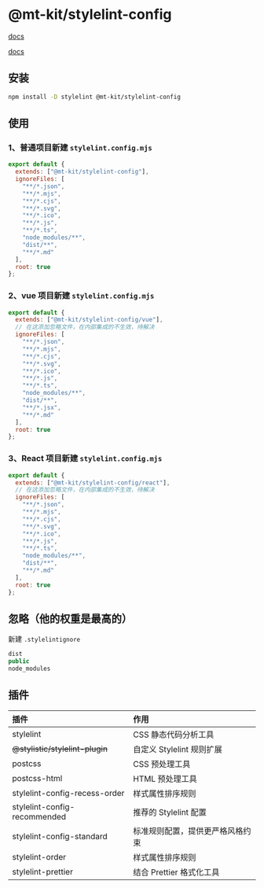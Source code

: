 # @mt-kit/stylelint-config

[docs](https://www.stylelint.cn/)

[docs](https://stylelint.nodejs.cn/)

## 安装

```bash
npm install -D stylelint @mt-kit/stylelint-config
```

## 使用

### 1、普通项目新建 `stylelint.config.mjs`

```js
export default {
  extends: ["@mt-kit/stylelint-config"],
  ignoreFiles: [
    "**/*.json", 
    "**/*.mjs", 
    "**/*.cjs", 
    "**/*.svg",  
    "**/*.ico",  
    "**/*.js",  
    "**/*.ts",
    "node_modules/**",
    "dist/**",
    "**/*.md"
  ],
  root: true
};
```

### 2、vue 项目新建 `stylelint.config.mjs`

```js
export default {
  extends: ["@mt-kit/stylelint-config/vue"],
  // 在这添加忽略文件，在内部集成的不生效，待解决
  ignoreFiles: [
    "**/*.json", 
    "**/*.mjs", 
    "**/*.cjs", 
    "**/*.svg",  
    "**/*.ico",  
    "**/*.js",  
    "**/*.ts",
    "node_modules/**",
    "dist/**",
    "**/*.jsx",
    "**/*.md"
  ],
  root: true
};
```

### 3、React 项目新建 `stylelint.config.mjs`

```js
export default {
  extends: ["@mt-kit/stylelint-config/react"],
  // 在这添加忽略文件，在内部集成的不生效，待解决
  ignoreFiles: [
    "**/*.json",
    "**/*.mjs",
    "**/*.cjs",
    "**/*.svg",
    "**/*.ico",
    "**/*.js", 
    "**/*.ts",
    "node_modules/**",
    "dist/**",
    "**/*.md"
  ],
  root: true
};
```

## 忽略（他的权重是最高的）

新建 `.stylelintignore`

```js
dist
public
node_modules
```

## 插件

| 插件 | 作用 |
| :--- | :--- |
| stylelint | CSS 静态代码分析工具 |
| <del>@stylistic/stylelint-plugin</del> | 自定义 Stylelint 规则扩展 |
| postcss | CSS 预处理工具 |
| postcss-html | HTML 预处理工具 |
| stylelint-config-recess-order | 样式属性排序规则 |
| stylelint-config-recommended | 推荐的 Stylelint 配置 |
| stylelint-config-standard | 标准规则配置，提供更严格风格约束 |
| stylelint-order | 样式属性排序规则 |
| stylelint-prettier | 结合 Prettier 格式化工具 |
